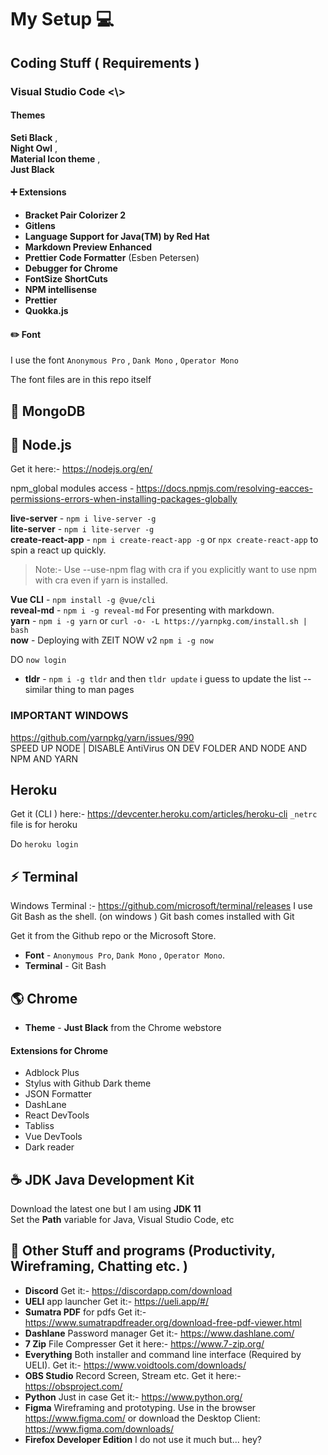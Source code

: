 # My Setup :computer:

## Coding Stuff ( Requirements )

### Visual Studio Code <\\>

#### Themes

**Seti Black** ,  
**Night Owl** ,  
**Material Icon theme** ,  
**Just Black**

#### ➕ Extensions

- **Bracket Pair Colorizer 2**
- **Gitlens**
- **Language Support for Java(TM) by Red Hat**
- **Markdown Preview Enhanced**
- **Prettier Code Formatter** (Esben Petersen)
- **Debugger for Chrome**
- **FontSize ShortCuts**
- **NPM intellisense**
- **Prettier**
- **Quokka.js**

#### :pencil2: Font

I use the font `Anonymous Pro` , `Dank Mono` , `Operator Mono`

The font files are in this repo itself

## :pancakes: MongoDB

## 💠 Node.js

Get it here:- https://nodejs.org/en/

npm_global modules access - https://docs.npmjs.com/resolving-eacces-permissions-errors-when-installing-packages-globally

**live-server** - `npm i live-server -g`  
**lite-server** - `npm i lite-server -g`  
**create-react-app** - `npm i create-react-app -g` or `npx create-react-app` to spin a react up quickly.

> Note:- Use --use-npm flag with cra if you explicitly want to use npm with cra even if yarn is installed.

**Vue CLI** - `npm install -g @vue/cli`  
**reveal-md** - `npm i -g reveal-md` For presenting with markdown.  
**yarn** - `npm i -g yarn` or `curl -o- -L https://yarnpkg.com/install.sh | bash`  
**now** - Deploying with ZEIT NOW v2 `npm i -g now`

DO `now login`

- **tldr** - `npm i -g tldr` and then `tldr update` i guess to update the list -- similar thing to man pages

### **IMPORTANT** **WINDOWS**

https://github.com/yarnpkg/yarn/issues/990  
 SPEED UP NODE | DISABLE AntiVirus ON DEV FOLDER AND NODE AND NPM AND YARN

## Heroku

Get it (CLI ) here:- https://devcenter.heroku.com/articles/heroku-cli
`_netrc` file is for heroku

Do `heroku login`

## :zap: Terminal

Windows Terminal :- https://github.com/microsoft/terminal/releases
I use Git Bash as the shell. (on windows )
Git bash comes installed with Git

Get it from the Github repo or the Microsoft Store.

- **Font** - `Anonymous Pro`, `Dank Mono` , `Operator Mono`.
- **Terminal** - Git Bash

## :earth_americas: Chrome

- **Theme** - **Just Black** from the Chrome webstore

#### Extensions for Chrome

- Adblock Plus
- Stylus with Github Dark theme
- JSON Formatter
- DashLane
- React DevTools
- Tabliss
- Vue DevTools
- Dark reader

## :coffee: **JDK** Java Development Kit

Download the latest one but I am using **JDK 11**  
Set the **Path** variable for Java, Visual Studio Code, etc

## 🎁 Other Stuff and programs (Productivity, Wireframing, Chatting etc. )

- **Discord** Get it:- https://discordapp.com/download
- **UELI** app launcher Get it:- https://ueli.app/#/
- **Sumatra PDF** for pdfs Get it:- https://www.sumatrapdfreader.org/download-free-pdf-viewer.html
- **Dashlane** Password manager Get it:- https://www.dashlane.com/
- **7 Zip** File Compresser Get it here:- https://www.7-zip.org/
- **Everything** Both installer and command line interface (Required by UELI). Get it:- https://www.voidtools.com/downloads/
- **OBS Studio** Record Screen, Stream etc. Get it here:- https://obsproject.com/
- **Python** Just in case Get it:- https://www.python.org/
- **Figma** Wireframing and prototyping. Use in the browser https://www.figma.com/ or download the Desktop Client: https://www.figma.com/downloads/
- **Firefox Developer Edition** I do not use it much but... hey?
